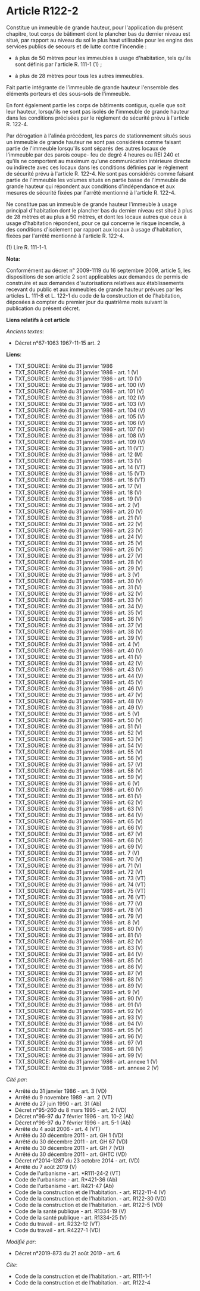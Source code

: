 # Article R122-2

Constitue un immeuble de grande hauteur, pour l'application du présent chapitre, tout corps de bâtiment dont le plancher bas
du dernier niveau est situé, par rapport au niveau du sol le plus haut utilisable pour les engins des services publics de
secours et de lutte contre l'incendie :

- à plus de 50 mètres pour les immeubles à usage d'habitation, tels qu'ils sont définis par l'article R. 111-1 (1) ;

- à plus de 28 mètres pour tous les autres immeubles.

Fait partie intégrante de l'immeuble de grande hauteur l'ensemble des éléments porteurs et des sous-sols de l'immeuble.

En font également partie les corps de bâtiments contigus, quelle que soit leur hauteur, lorsqu'ils ne sont pas isolés de
l'immeuble de grande hauteur dans les conditions précisées par le règlement de sécurité prévu à l'article R. 122-4. 

Par dérogation à l'alinéa précédent, les parcs de stationnement situés sous un immeuble de grande hauteur ne sont pas
considérés comme faisant partie de l'immeuble lorsqu'ils sont séparés des autres locaux de l'immeuble par des parois coupe-
feu de degré 4 heures ou REI 240 et qu'ils ne comportent au maximum qu'une communication intérieure directe ou indirecte avec
ces locaux dans les conditions définies par le règlement de sécurité prévu à l'article R. 122-4. Ne sont pas considérés comme
faisant partie de l'immeuble les volumes situés en partie basse de l'immeuble de grande hauteur qui répondent aux conditions
d'indépendance et aux mesures de sécurité fixées par l'arrêté mentionné à l'article R. 122-4.

Ne constitue pas un immeuble de grande hauteur l'immeuble à usage principal d'habitation dont le plancher bas du dernier
niveau est situé à plus de 28 mètres et au plus à 50 mètres, et dont les locaux autres que ceux à usage d'habitation
répondent, pour ce qui concerne le risque incendie, à des conditions d'isolement par rapport aux locaux à usage d'habitation,
fixées par l'arrêté mentionné à l'article R. 122-4.

(1) Lire R. 111-1-1.

**Nota:**

Conformément au décret n° 2009-1119 du 16 septembre 2009, article 5, les dispositions de son article 2 sont applicables aux
demandes de permis de construire et aux demandes d'autorisations relatives aux établissements recevant du public et aux
immeubles de grande hauteur prévues par les articles L. 111-8 et L. 122-1 du code de la construction et de l'habitation,
déposées à compter du premier jour du quatrième mois suivant la publication du présent décret.

**Liens relatifs à cet article**

_Anciens textes_:

  - Décret n°67-1063 1967-11-15 art. 2

**Liens**:

  - TXT_SOURCE: Arrêté du 31 janvier 1986
  - TXT_SOURCE: Arrêté du 31 janvier 1986 - art. 1 (V)
  - TXT_SOURCE: Arrêté du 31 janvier 1986 - art. 10 (V)
  - TXT_SOURCE: Arrêté du 31 janvier 1986 - art. 100 (V)
  - TXT_SOURCE: Arrêté du 31 janvier 1986 - art. 101 (V)
  - TXT_SOURCE: Arrêté du 31 janvier 1986 - art. 102 (V)
  - TXT_SOURCE: Arrêté du 31 janvier 1986 - art. 103 (V)
  - TXT_SOURCE: Arrêté du 31 janvier 1986 - art. 104 (V)
  - TXT_SOURCE: Arrêté du 31 janvier 1986 - art. 105 (V)
  - TXT_SOURCE: Arrêté du 31 janvier 1986 - art. 106 (V)
  - TXT_SOURCE: Arrêté du 31 janvier 1986 - art. 107 (V)
  - TXT_SOURCE: Arrêté du 31 janvier 1986 - art. 108 (V)
  - TXT_SOURCE: Arrêté du 31 janvier 1986 - art. 109 (V)
  - TXT_SOURCE: Arrêté du 31 janvier 1986 - art. 11 (VT)
  - TXT_SOURCE: Arrêté du 31 janvier 1986 - art. 12 (M)
  - TXT_SOURCE: Arrêté du 31 janvier 1986 - art. 13 (V)
  - TXT_SOURCE: Arrêté du 31 janvier 1986 - art. 14 (VT)
  - TXT_SOURCE: Arrêté du 31 janvier 1986 - art. 15 (VT)
  - TXT_SOURCE: Arrêté du 31 janvier 1986 - art. 16 (VT)
  - TXT_SOURCE: Arrêté du 31 janvier 1986 - art. 17 (V)
  - TXT_SOURCE: Arrêté du 31 janvier 1986 - art. 18 (V)
  - TXT_SOURCE: Arrêté du 31 janvier 1986 - art. 19 (V)
  - TXT_SOURCE: Arrêté du 31 janvier 1986 - art. 2 (V)
  - TXT_SOURCE: Arrêté du 31 janvier 1986 - art. 20 (V)
  - TXT_SOURCE: Arrêté du 31 janvier 1986 - art. 21 (V)
  - TXT_SOURCE: Arrêté du 31 janvier 1986 - art. 22 (V)
  - TXT_SOURCE: Arrêté du 31 janvier 1986 - art. 23 (V)
  - TXT_SOURCE: Arrêté du 31 janvier 1986 - art. 24 (V)
  - TXT_SOURCE: Arrêté du 31 janvier 1986 - art. 25 (V)
  - TXT_SOURCE: Arrêté du 31 janvier 1986 - art. 26 (V)
  - TXT_SOURCE: Arrêté du 31 janvier 1986 - art. 27 (V)
  - TXT_SOURCE: Arrêté du 31 janvier 1986 - art. 28 (V)
  - TXT_SOURCE: Arrêté du 31 janvier 1986 - art. 29 (V)
  - TXT_SOURCE: Arrêté du 31 janvier 1986 - art. 3 (V)
  - TXT_SOURCE: Arrêté du 31 janvier 1986 - art. 30 (V)
  - TXT_SOURCE: Arrêté du 31 janvier 1986 - art. 31 (V)
  - TXT_SOURCE: Arrêté du 31 janvier 1986 - art. 32 (V)
  - TXT_SOURCE: Arrêté du 31 janvier 1986 - art. 33 (V)
  - TXT_SOURCE: Arrêté du 31 janvier 1986 - art. 34 (V)
  - TXT_SOURCE: Arrêté du 31 janvier 1986 - art. 35 (V)
  - TXT_SOURCE: Arrêté du 31 janvier 1986 - art. 36 (V)
  - TXT_SOURCE: Arrêté du 31 janvier 1986 - art. 37 (V)
  - TXT_SOURCE: Arrêté du 31 janvier 1986 - art. 38 (V)
  - TXT_SOURCE: Arrêté du 31 janvier 1986 - art. 39 (V)
  - TXT_SOURCE: Arrêté du 31 janvier 1986 - art. 4 (V)
  - TXT_SOURCE: Arrêté du 31 janvier 1986 - art. 40 (V)
  - TXT_SOURCE: Arrêté du 31 janvier 1986 - art. 41 (V)
  - TXT_SOURCE: Arrêté du 31 janvier 1986 - art. 42 (V)
  - TXT_SOURCE: Arrêté du 31 janvier 1986 - art. 43 (V)
  - TXT_SOURCE: Arrêté du 31 janvier 1986 - art. 44 (V)
  - TXT_SOURCE: Arrêté du 31 janvier 1986 - art. 45 (V)
  - TXT_SOURCE: Arrêté du 31 janvier 1986 - art. 46 (V)
  - TXT_SOURCE: Arrêté du 31 janvier 1986 - art. 47 (V)
  - TXT_SOURCE: Arrêté du 31 janvier 1986 - art. 48 (V)
  - TXT_SOURCE: Arrêté du 31 janvier 1986 - art. 49 (V)
  - TXT_SOURCE: Arrêté du 31 janvier 1986 - art. 5 (V)
  - TXT_SOURCE: Arrêté du 31 janvier 1986 - art. 50 (V)
  - TXT_SOURCE: Arrêté du 31 janvier 1986 - art. 51 (V)
  - TXT_SOURCE: Arrêté du 31 janvier 1986 - art. 52 (V)
  - TXT_SOURCE: Arrêté du 31 janvier 1986 - art. 53 (V)
  - TXT_SOURCE: Arrêté du 31 janvier 1986 - art. 54 (V)
  - TXT_SOURCE: Arrêté du 31 janvier 1986 - art. 55 (V)
  - TXT_SOURCE: Arrêté du 31 janvier 1986 - art. 56 (V)
  - TXT_SOURCE: Arrêté du 31 janvier 1986 - art. 57 (V)
  - TXT_SOURCE: Arrêté du 31 janvier 1986 - art. 58 (V)
  - TXT_SOURCE: Arrêté du 31 janvier 1986 - art. 59 (V)
  - TXT_SOURCE: Arrêté du 31 janvier 1986 - art. 6 (V)
  - TXT_SOURCE: Arrêté du 31 janvier 1986 - art. 60 (V)
  - TXT_SOURCE: Arrêté du 31 janvier 1986 - art. 61 (V)
  - TXT_SOURCE: Arrêté du 31 janvier 1986 - art. 62 (V)
  - TXT_SOURCE: Arrêté du 31 janvier 1986 - art. 63 (V)
  - TXT_SOURCE: Arrêté du 31 janvier 1986 - art. 64 (V)
  - TXT_SOURCE: Arrêté du 31 janvier 1986 - art. 65 (V)
  - TXT_SOURCE: Arrêté du 31 janvier 1986 - art. 66 (V)
  - TXT_SOURCE: Arrêté du 31 janvier 1986 - art. 67 (V)
  - TXT_SOURCE: Arrêté du 31 janvier 1986 - art. 68 (V)
  - TXT_SOURCE: Arrêté du 31 janvier 1986 - art. 69 (V)
  - TXT_SOURCE: Arrêté du 31 janvier 1986 - art. 7 (V)
  - TXT_SOURCE: Arrêté du 31 janvier 1986 - art. 70 (V)
  - TXT_SOURCE: Arrêté du 31 janvier 1986 - art. 71 (V)
  - TXT_SOURCE: Arrêté du 31 janvier 1986 - art. 72 (V)
  - TXT_SOURCE: Arrêté du 31 janvier 1986 - art. 73 (VT)
  - TXT_SOURCE: Arrêté du 31 janvier 1986 - art. 74 (VT)
  - TXT_SOURCE: Arrêté du 31 janvier 1986 - art. 75 (VT)
  - TXT_SOURCE: Arrêté du 31 janvier 1986 - art. 76 (VT)
  - TXT_SOURCE: Arrêté du 31 janvier 1986 - art. 77 (V)
  - TXT_SOURCE: Arrêté du 31 janvier 1986 - art. 78 (V)
  - TXT_SOURCE: Arrêté du 31 janvier 1986 - art. 79 (V)
  - TXT_SOURCE: Arrêté du 31 janvier 1986 - art. 8 (V)
  - TXT_SOURCE: Arrêté du 31 janvier 1986 - art. 80 (V)
  - TXT_SOURCE: Arrêté du 31 janvier 1986 - art. 81 (V)
  - TXT_SOURCE: Arrêté du 31 janvier 1986 - art. 82 (V)
  - TXT_SOURCE: Arrêté du 31 janvier 1986 - art. 83 (V)
  - TXT_SOURCE: Arrêté du 31 janvier 1986 - art. 84 (V)
  - TXT_SOURCE: Arrêté du 31 janvier 1986 - art. 85 (V)
  - TXT_SOURCE: Arrêté du 31 janvier 1986 - art. 86 (V)
  - TXT_SOURCE: Arrêté du 31 janvier 1986 - art. 87 (V)
  - TXT_SOURCE: Arrêté du 31 janvier 1986 - art. 88 (V)
  - TXT_SOURCE: Arrêté du 31 janvier 1986 - art. 89 (V)
  - TXT_SOURCE: Arrêté du 31 janvier 1986 - art. 9 (V)
  - TXT_SOURCE: Arrêté du 31 janvier 1986 - art. 90 (V)
  - TXT_SOURCE: Arrêté du 31 janvier 1986 - art. 91 (V)
  - TXT_SOURCE: Arrêté du 31 janvier 1986 - art. 92 (V)
  - TXT_SOURCE: Arrêté du 31 janvier 1986 - art. 93 (V)
  - TXT_SOURCE: Arrêté du 31 janvier 1986 - art. 94 (V)
  - TXT_SOURCE: Arrêté du 31 janvier 1986 - art. 95 (V)
  - TXT_SOURCE: Arrêté du 31 janvier 1986 - art. 96 (V)
  - TXT_SOURCE: Arrêté du 31 janvier 1986 - art. 97 (V)
  - TXT_SOURCE: Arrêté du 31 janvier 1986 - art. 98 (V)
  - TXT_SOURCE: Arrêté du 31 janvier 1986 - art. 99 (V)
  - TXT_SOURCE: Arrêté du 31 janvier 1986 - art. annexe 1 (V)
  - TXT_SOURCE: Arrêté du 31 janvier 1986 - art. annexe 2 (V)

_Cité par_:

  - Arrêté du 31 janvier 1986 - art. 3 (VD)
  - Arrêté du 9 novembre 1989 - art. 2 (VT)
  - Arrêté du 27 juin 1990 - art. 31 (Ab)
  - Décret n°95-260 du 8 mars 1995 - art. 2 (VD)
  - Décret n°96-97 du 7 février 1996 - art. 10-2 (Ab)
  - Décret n°96-97 du 7 février 1996 - art. 5-1 (Ab)
  - Arrêté du 4 août 2006 - art. 4 (VT)
  - Arrêté du 30 décembre 2011 - art. GH 1 (VD)
  - Arrêté du 30 décembre 2011 - art. GH 67 (VD)
  - Arrêté du 30 décembre 2011 - art. GH 7 (VD)
  - Arrêté du 30 décembre 2011 - art. GHTC (VD)
  - Décret n°2014-1287 du 23 octobre 2014 - art. (VD)
  - Arrêté du 7 août 2019 (V)
  - Code de l'urbanisme - art. *R111-24-2 (VT)
  - Code de l'urbanisme - art. R*421-36 (Ab)
  - Code de l'urbanisme - art. R421-47 (Ab)
  - Code de la construction et de l'habitation. - art. R122-11-4 (V)
  - Code de la construction et de l'habitation. - art. R122-30 (VD)
  - Code de la construction et de l'habitation. - art. R122-5 (VD)
  - Code de la santé publique - art. R1334-19 (V)
  - Code de la santé publique - art. R1334-25 (V)
  - Code du travail - art. R232-12 (VT)
  - Code du travail - art. R4227-1 (VD)

_Modifié par_:

  - Décret n°2019-873 du 21 août 2019 - art. 6

_Cite_:

  - Code de la construction et de l'habitation. - art. R111-1-1
  - Code de la construction et de l'habitation. - art. R122-4
